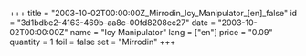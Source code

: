 +++
title = "2003-10-02T00:00:00Z_Mirrodin_Icy_Manipulator_[en]_false"
id = "3d1bdbe2-4163-469b-aa8c-00fd8208ec27"
date = "2003-10-02T00:00:00Z"
name = "Icy Manipulator"
lang = ["en"]
price = "0.09"
quantity = 1
foil = false
set = "Mirrodin"
+++
